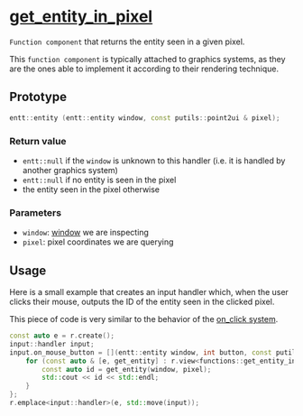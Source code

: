 # [get_entity_in_pixel](get_entity_in_pixel.hpp)

`Function component` that returns the entity seen in a given pixel.

This `function component` is typically attached to graphics systems, as they are the ones able to implement it according to their rendering technique.

## Prototype

```cpp
entt::entity (entt::entity window, const putils::point2ui & pixel);
```

### Return value

* `entt::null` if the `window` is unknown to this handler (i.e. it is handled by another graphics system)
* `entt::null` if no entity is seen in the pixel
* the entity seen in the pixel otherwise

### Parameters

* `window`: [window](../data/window.md) we are inspecting
* `pixel`: pixel coordinates we are querying

## Usage

Here is a small example that creates an input handler which, when the user clicks their mouse, outputs the ID of the entity seen in the clicked pixel.

This piece of code is very similar to the behavior of the [on_click system](../on_click/systems/system.md).

```cpp
const auto e = r.create();
input::handler input;
input.on_mouse_button = [](entt::entity window, int button, const putils::point2f & pixel, bool pressed) {
    for (const auto & [e, get_entity] : r.view<functions::get_entity_in_pixel>().each()) {
        const auto id = get_entity(window, pixel);
        std::cout << id << std::endl;
    }
};
r.emplace<input::handler>(e, std::move(input));
```